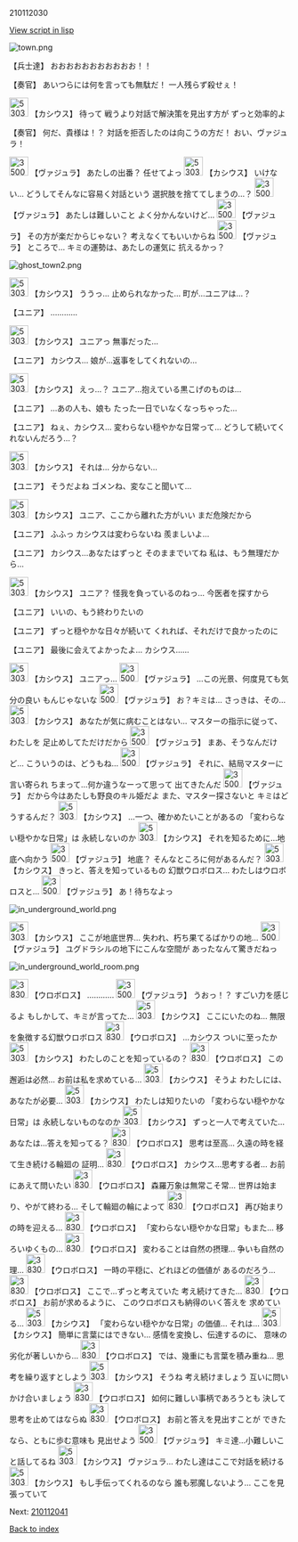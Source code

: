 210112030

[View script in lisp](../scripts/210112030.txt)

![town.png](../images/backgrounds/town.png)

【兵士達】
おおおおおおおおおおお！！

【奏官】
あいつらには何を言っても無駄だ！
一人残らず殺せぇ！

<img src="../images/units/5303111.png" alt="5303111.png" height="34"/>
【カシウス】
待って
戦うより対話で解決策を見出す方が
ずっと効率的よ

【奏官】
何だ、貴様は！？
対話を拒否したのは向こうの方だ！
おい、ヴァジュラ！

<img src="../images/units/3500511.png" alt="3500511.png" height="34"/>
【ヴァジュラ】
あたしの出番？
任せてよっ

<img src="../images/units/5303111.png" alt="5303111.png" height="34"/>
【カシウス】
いけない…
どうしてそんなに容易く対話という
選択肢を捨ててしまうの…？

<img src="../images/units/3500511.png" alt="3500511.png" height="34"/>
【ヴァジュラ】
あたしは難しいこと
よく分かんないけど…

<img src="../images/units/3500511.png" alt="3500511.png" height="34"/>
【ヴァジュラ】
その方が楽だからじゃない？
考えなくてもいいからね

<img src="../images/units/3500511.png" alt="3500511.png" height="34"/>
【ヴァジュラ】
ところで…
キミの運勢は、あたしの運気に
抗えるかっ？

![ghost_town2.png](../images/backgrounds/ghost_town2.png)

<img src="../images/units/5303111.png" alt="5303111.png" height="34"/>
【カシウス】
ううっ…
止められなかった…
町が…ユニアは…？

【ユニア】
…………

<img src="../images/units/5303111.png" alt="5303111.png" height="34"/>
【カシウス】
ユニアっ
無事だった…

【ユニア】
カシウス…
娘が…返事をしてくれないの…

<img src="../images/units/5303111.png" alt="5303111.png" height="34"/>
【カシウス】
えっ…？
ユニア…抱えている黒こげのものは…

【ユニア】
…あの人も、娘も
たった一日でいなくなっちゃった…

【ユニア】
ねぇ、カシウス…
変わらない穏やかな日常って…
どうして続いてくれないんだろう…？

<img src="../images/units/5303111.png" alt="5303111.png" height="34"/>
【カシウス】
それは…
分からない…

【ユニア】
そうだよね
ゴメンね、変なこと聞いて…

<img src="../images/units/5303111.png" alt="5303111.png" height="34"/>
【カシウス】
ユニア、ここから離れた方がいい
まだ危険だから

【ユニア】
ふふっ
カシウスは変わらないね
羨ましいよ…

【ユニア】
カシウス…あなたはずっと
そのままでいてね
私は、もう無理だから…

<img src="../images/units/5303111.png" alt="5303111.png" height="34"/>
【カシウス】
ユニア？
怪我を負っているのねっ…
今医者を探すから

【ユニア】
いいの、もう終わりたいの

【ユニア】
ずっと穏やかな日々が続いて
くれれば、それだけで良かったのに

【ユニア】
最後に会えてよかったよ…
カシウス……

<img src="../images/units/5303111.png" alt="5303111.png" height="34"/>
【カシウス】
ユニアっ…

<img src="../images/units/3500511.png" alt="3500511.png" height="34"/>
【ヴァジュラ】
…この光景、何度見ても気分の良い
もんじゃないな

<img src="../images/units/3500511.png" alt="3500511.png" height="34"/>
【ヴァジュラ】
お？キミは…
さっきは、その…

<img src="../images/units/5303111.png" alt="5303111.png" height="34"/>
【カシウス】
あなたが気に病むことはない…
マスターの指示に従って、わたしを
足止めしてただけだから

<img src="../images/units/3500511.png" alt="3500511.png" height="34"/>
【ヴァジュラ】
まあ、そうなんだけど…
こういうのは、どうもね…

<img src="../images/units/3500511.png" alt="3500511.png" height="34"/>
【ヴァジュラ】
それに、結局マスターに言い寄られ
ちまって…何か違うなーって思って
出てきたんだ

<img src="../images/units/3500511.png" alt="3500511.png" height="34"/>
【ヴァジュラ】
だから今はあたしも野良のキル姫だよ
また、マスター探さないと
キミはどうするんだ？

<img src="../images/units/5303111.png" alt="5303111.png" height="34"/>
【カシウス】
…一つ、確かめたいことがあるの
「変わらない穏やかな日常」は
永続しないのか

<img src="../images/units/5303111.png" alt="5303111.png" height="34"/>
【カシウス】
それを知るために…地底へ向かう

<img src="../images/units/3500511.png" alt="3500511.png" height="34"/>
【ヴァジュラ】
地底？
そんなところに何があるんだ？

<img src="../images/units/5303111.png" alt="5303111.png" height="34"/>
【カシウス】
きっと、答えを知っているもの
幻獣ウロボロス…
わたしはウロボロスと…

<img src="../images/units/3500511.png" alt="3500511.png" height="34"/>
【ヴァジュラ】
あ！待ちなよっ

![in_underground_world.png](../images/backgrounds/in_underground_world.png)

<img src="../images/units/5303111.png" alt="5303111.png" height="34"/>
【カシウス】
ここが地底世界…
失われ、朽ち果てるばかりの地…

<img src="../images/units/3500511.png" alt="3500511.png" height="34"/>
【ヴァジュラ】
ユグドラシルの地下にこんな空間が
あったなんて驚きだねっ

![in_underground_world_room.png](../images/backgrounds/in_underground_world_room.png)

<img src="../images/units/3830008.png" alt="3830008.png" height="34"/>
【ウロボロス】
…………

<img src="../images/units/3500511.png" alt="3500511.png" height="34"/>
【ヴァジュラ】
うおっ！？
すごい力を感じるよ
もしかして、キミが言ってた…

<img src="../images/units/5303111.png" alt="5303111.png" height="34"/>
【カシウス】
ここにいたのね…
無限を象徴する幻獣ウロボロス

<img src="../images/units/3830008.png" alt="3830008.png" height="34"/>
【ウロボロス】
…カシウス
ついに至ったか

<img src="../images/units/5303111.png" alt="5303111.png" height="34"/>
【カシウス】
わたしのことを知っているの？

<img src="../images/units/3830008.png" alt="3830008.png" height="34"/>
【ウロボロス】
この邂逅は必然…
お前は私を求めている…

<img src="../images/units/5303111.png" alt="5303111.png" height="34"/>
【カシウス】
そうよ
わたしには、あなたが必要…

<img src="../images/units/5303111.png" alt="5303111.png" height="34"/>
【カシウス】
わたしは知りたいの
「変わらない穏やかな日常」は
永続しないものなのか

<img src="../images/units/5303111.png" alt="5303111.png" height="34"/>
【カシウス】
ずっと一人で考えていた…
あなたは…答えを知ってる？

<img src="../images/units/3830008.png" alt="3830008.png" height="34"/>
【ウロボロス】
思考は至高…
久遠の時を経て生き続ける輪廻の
証明…

<img src="../images/units/3830008.png" alt="3830008.png" height="34"/>
【ウロボロス】
カシウス…思考する者…
お前にあえて問いたい

<img src="../images/units/3830008.png" alt="3830008.png" height="34"/>
【ウロボロス】
森羅万象は無常こそ常…
世界は始まり、やがて終わる…
そして輪廻の輪によって

<img src="../images/units/3830008.png" alt="3830008.png" height="34"/>
【ウロボロス】
再び始まりの時を迎える…

<img src="../images/units/3830008.png" alt="3830008.png" height="34"/>
【ウロボロス】
「変わらない穏やかな日常」もまた…
移ろいゆくもの…

<img src="../images/units/3830008.png" alt="3830008.png" height="34"/>
【ウロボロス】
変わることは自然の摂理…
争いも自然の理…

<img src="../images/units/3830008.png" alt="3830008.png" height="34"/>
【ウロボロス】
一時の平穏に、どれほどの価値が
あるのだろう…

<img src="../images/units/3830008.png" alt="3830008.png" height="34"/>
【ウロボロス】
ここで…ずっと考えていた
考え続けてきた…

<img src="../images/units/3830008.png" alt="3830008.png" height="34"/>
【ウロボロス】
お前が求めるように、
このウロボロスも納得のいく答えを
求めている…

<img src="../images/units/5303111.png" alt="5303111.png" height="34"/>
【カシウス】
「変わらない穏やかな日常」の価値…
それは…

<img src="../images/units/5303111.png" alt="5303111.png" height="34"/>
【カシウス】
簡単に言葉にはできない…
感情を変換し、伝達するのに、
意味の劣化が著しいから…

<img src="../images/units/3830008.png" alt="3830008.png" height="34"/>
【ウロボロス】
では、幾重にも言葉を積み重ね…
思考を繰り返すとしよう

<img src="../images/units/5303111.png" alt="5303111.png" height="34"/>
【カシウス】
そうね
考え続けましょう
互いに問いかけ合いましょう

<img src="../images/units/3830008.png" alt="3830008.png" height="34"/>
【ウロボロス】
如何に難しい事柄であろうとも
決して思考を止めてはならぬ

<img src="../images/units/3830008.png" alt="3830008.png" height="34"/>
【ウロボロス】
お前と答えを見出すことが
できたなら、ともに歩む意味も
見出せよう

<img src="../images/units/3500511.png" alt="3500511.png" height="34"/>
【ヴァジュラ】
キミ達…小難しいこと話してるね

<img src="../images/units/5303111.png" alt="5303111.png" height="34"/>
【カシウス】
ヴァジュラ…
わたし達はここで対話を続ける

<img src="../images/units/5303111.png" alt="5303111.png" height="34"/>
【カシウス】
もし手伝ってくれるのなら
誰も邪魔しないよう…
ここを見張っていて

Next: [210112041](210112041.md)

[Back to index](index.md)
